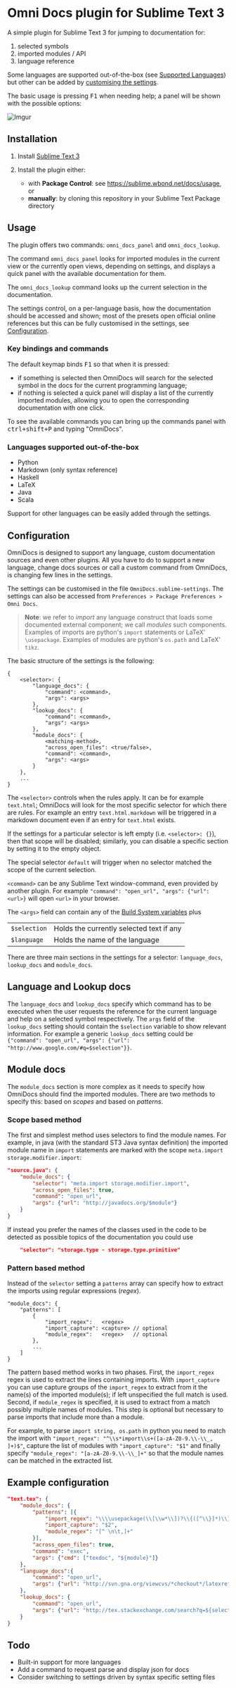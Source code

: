 # Omni Docs plugin for Sublime Text 3

A simple plugin for Sublime Text 3 for jumping to documentation for:

 1. selected symbols
 2. imported modules / API
 3. language reference

Some languages are supported out-of-the-box (see [Supported Languages](#languages-supported-out-of-the-box)) but other can be added by [customising the settings](#configuration).

The basic usage is pressing <kbd>F1</kbd> when needing help; a panel will be shown with the possible options:

![Imgur](http://i.imgur.com/rQPqvou.png)

## Installation

 1. Install [Sublime Text 3](http://www.sublimetext.com/3)
 2. Install the plugin either:
 
     - with **Package Control**: see <https://sublime.wbond.net/docs/usage>, or
     - **manually**: by cloning this repository in your Sublime Text Package directory

## Usage

The plugin offers two commands: `omni_docs_panel` and `omni_docs_lookup`.

The command `omni_docs_panel` looks for imported modules in the current view or the currently open views, depending on settings, and displays a quick panel with the available documentation for them.

The `omni_docs_lookup` command looks up the current selection in the documentation.

The settings control, on a per-language basis, how the documentation should be accessed and shown; most of the presets open official online references but this can be fully customised in the settings, see [Configuration](#configuration).

### Key bindings and commands

The default keymap binds <kbd>F1</kbd> so that when it is pressed:

 * if something is selected then OmniDocs will search for the selected symbol in the docs for the current programming language;
 * if nothing is selected a quick panel will display a list of the currently imported modules, allowing you to open the corresponding documentation with one click.

To see the available commands you can bring up the commands panel with <kbd>ctrl+shift+P</kbd> and typing "OmniDocs".

### Languages supported out-of-the-box

 + Python
 + Markdown (only syntax reference)
 + Haskell
 + LaTeX
 + Java
 + Scala

Support for other languages can be easily added through the settings.

## Configuration

OmniDocs is designed to support any language, custom documentation sources and even other plugins. All you have to do to support a new language, change docs sources or call a custom command from OmniDocs, is changing few lines in the settings.

The settings can be customised in the file `OmniDocs.sublime-settings`. The settings can also be accessed from `Preferences > Package Preferences > Omni Docs`.

> **Note**: we refer to *import* any language construct that loads some documented external component; we call *modules* such components. Examples of imports are python's `import` statements or LaTeX' `\usepackage`. Examples of modules are python's `os.path` and LaTeX' `tikz`.

The basic structure of the settings is the following:

```
{
    <selector>: {
        "language_docs": {
            "command": <command>,
            "args": <args>
        },
        "lookup_docs": {
            "command": <command>,
            "args": <args>
        },
        "module_docs": {
            <matching-method>,
            "across_open_files": <true/false>,
            "command": <command>,
            "args": <args>           
        }
    },
    ...
}
```

The `<selector>` controls when the rules apply. It can be for example `text.html`; OmniDocs will look for the most specific selector for which there are rules. For example an entry `text.html.markdown` will be triggered in a markdown document even if an entry for `text.html` exists.

If the settings for a particular selector is left empty (i.e. `<selector>: {}`), then that scope will be disabled; similarly, you can disable a specific section by setting it to the empty object.

The special selector `default` will trigger when no selector matched the scope of the current selection.

`<command>` can be any Sublime Text window-command, even provided by another plugin. For example `"command": "open_url", "args": {"url": <url>}` will open `<url>` in your browser.

The `<args>` field can contain any of the [Build System variables](http://docs.sublimetext.info/en/latest/reference/build_systems.html#build-system-variables) plus

<table>
  <tr> <td><code>$selection</code></td><td>Holds the currently selected text if any</td> </tr>
  <tr> <td><code>$language</code></td><td>Holds the name of the language</td> </tr>
</table>

There are three main sections in the settings for a selector: `language_docs`, `lookup_docs` and `module_docs`.

## Language and Lookup docs

The `language_docs` and `lookup_docs` specify which command has to be executed when the user requests the reference for the current language and help on a selected symbol respectively.
The `args` field of the `lookup_docs` setting should contain the `$selection` variable to show relevant information. For example a generic `lookup_docs` setting could be `{"command": "open_url", "args": {"url": "http://www.google.com/#q=$selection"}}`.

## Module docs

The `module_docs` section is more complex as it needs to specify how OmniDocs should find the imported modules.
There are two methods to specify this: based on *scopes* and based on *patterns*.

### Scope based method

The first and simplest method uses selectors to find the module names.
For example, in java (with the standard ST3 Java syntax definition) the imported module name in `import` statements are marked with the scope `meta.import storage.modifier.import`:

```json
"source.java": {
    "module_docs": {
        "selector": "meta.import storage.modifier.import",
        "across_open_files": true,
        "command": "open_url",
        "args": {"url": "http://javadocs.org/$module"}
    }
}
```

If instead you prefer the names of the classes used in the code to be detected as possible topics of the documentation you could use

```json
    "selector": "storage.type - storage.type.primitive"
```

### Pattern based method

Instead of the `selector` setting a `patterns` array can specify how to extract the imports using regular expressions (*regex*).

```
"module_docs": {
    "patterns": [
        {
            "import_regex":   <regex>
            "import_capture": <capture> // optional
            "module_regex":   <regex>   // optional
        },
        ...
    ]
}
```

The pattern based method works in two phases.
First, the `import_regex` regex is used to extract the lines containing imports. With `import_capture` you can use capture groups of the `import_regex`  to extract from it the name(s) of the imported module(s); if left unspecified the full match is used.
Second, if `module_regex` is specified, it is used to extract from a match possibly multiple names of modules. This step is optional but necessary to parse imports that include more than a module.

For example, to parse `import string, os.path` in python you need to match the import with `"import_regex": "^\\s*import\\s+([a-zA-Z0-9.\\-\\_, ]+)$"`, capture the list of modules with `"import_capture": "$1"` and finally specify `"module_regex": "[a-zA-Z0-9.\\-\\_]+"` so that the module names can be matched in the extracted list.


## Example configuration

```json
"text.tex": {
    "module_docs": {
        "patterns": [{
            "import_regex": "\\\\usepackage(\\[\\w*\\])?\\{([^\\}]*)\\}",
            "import_capture": "$2",
            "module_regex": "[^ \n\t,]+"
        }],
        "across_open_files": true,
        "command": "exec",
        "args": {"cmd": ["texdoc", "${module}"]}
    },
    "language_docs":{
        "command": "open_url",
        "args": {"url": "http://svn.gna.org/viewcvs/*checkout*/latexrefman/trunk/latex2e.html"}
    },
    "lookup_docs": {
        "command": "open_url",
        "args": {"url": "http://tex.stackexchange.com/search?q=${selection}"}
    }
}
```

## Todo

 + Built-in support for more languages
 + Add a command to request parse and display json for docs
 + Consider switching to settings driven by syntax specific setting files
